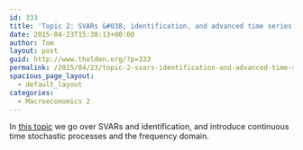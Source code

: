 ```yaml
---
id: 333
title: 'Topic 2: SVARs &#038; identification, and advanced time series (continuous time processes and the frequency domain)'
date: 2015-04-23T15:38:13+00:00
author: Tom
layout: post
guid: http://www.tholden.org/?p=333
permalink: /2015/04/23/topic-2-svars-identification-and-advanced-time-series-continuous-time-processes-and-the-frequency-domain/
spacious_page_layout:
  - default_layout
categories:
  - Macroeconomics 2
---
```

In [this topic](http://www.tholden.org/wp-content/uploads/2015/04/PhD-Macro-2-2015-Topic-2.pdf) we go over SVARs and identification, and introduce continuous time stochastic processes and the frequency domain.

<div class="PDFcontainer">
  <div class="PDFelement">
  </div>
</div>